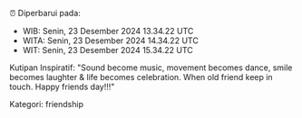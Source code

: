 ⏰ Diperbarui pada:
- WIB: Senin, 23 Desember 2024 13.34.22 UTC
- WITA: Senin, 23 Desember 2024 14.34.22 UTC
- WIT: Senin, 23 Desember 2024 15.34.22 UTC

Kutipan Inspiratif:
"Sound become music, movement becomes dance, smile becomes laughter & life becomes celebration. When old friend keep in touch. Happy friends day!!!"


Kategori: friendship

